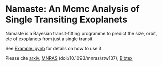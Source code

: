 # Namaste: An Mcmc Analysis of Single Transiting Exoplanets

Namaste is a Bayesian transit-fitting programme to predict the size, orbit, etc of exoplanets from just a single transit. 

See [Example.ipynb](https://github.com/hposborn/Namaste/blob/master/Example.ipynb) for details on how to use it

Please cite [arxiv](https://arxiv.org/abs/1512.03722), [MNRAS](https://academic.oup.com/mnras/article-abstract/457/3/2273/2588921) (doi:/10.1093/mnras/stw137), [Bibtex](http://adsabs.harvard.edu/cgi-bin/nph-bib_query?bibcode=2016MNRAS.457.2273O&data_type=BIBTEX&db_key=AST&nocookieset=1)
